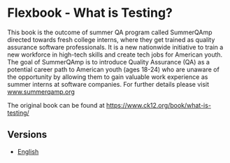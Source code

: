 # Flexbook - What is Testing?

This book is the outcome of summer QA program called SummerQAmp directed towards fresh college interns, where they get trained as quality assurance software professionals. It is a new nationwide initiative to train a new workforce in high-tech skills and create tech jobs for American youth. The goal of SummerQAmp is to introduce Quality Assurance (QA) as a potential career path to American youth (ages 18-24) who are unaware of the opportunity by allowing them to gain valuable work experience as summer interns at software companies. For further details please visit www.summerqamp.org

The original book can be found at https://www.ck12.org/book/what-is-testing/

## Versions

* [English](https://liascript.github.io/course/?https://raw.githubusercontent.com/LiaBooks/Flexbook-What-is-Testing/main/English/README.md)
